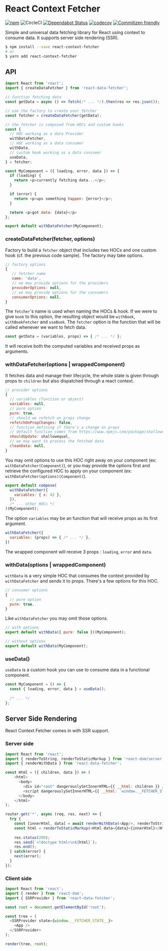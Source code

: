 # React Context Fetcher

[![npm](https://img.shields.io/npm/v/react-context-fetcher.svg)](https://www.npmjs.com/package/react-context-fetcher)
![CircleCI](https://img.shields.io/circleci/build/github/amille44420/react-fetcher)
[![Dependabot Status](https://api.dependabot.com/badges/status?host=github&repo=amille44420/react-fetcher)](https://dependabot.com)
[![codecov](https://codecov.io/gh/amille44420/react-fetcher/branch/master/graph/badge.svg)](https://codecov.io/gh/amille44420/react-fetcher)
[![Commitizen friendly](https://img.shields.io/badge/commitizen-friendly-brightgreen.svg)](http://commitizen.github.io/cz-cli/)

Simple and universal data fetching library for React using context to consume data.
It supports server side rendering (SSR).

```bash
$ npm install --save react-context-fetcher
# or
$ yarn add react-context-fetcher
```

## API

```js
import React from 'react';
import { createDataFetcher } from 'react-data-fetcher';

// function fetching data
const getData = async () => fetch(/* ... */).then(res => res.json());

// use the factory to create your fetcher
const fetcher = createDataFetcher(getData);

// the fetcher is composed from HOCs and custom hooks
const {
  // HOC working as a data Provider
  withDataFetcher,
  // HOC working as a data consumer
  withData,
  // custom hook working as a data consumer
  useData,
} = fetcher;

const MyComponent = ({ loading, error, data }) => {
  if (loading) {
    return <p>currently fetching data...</p>;
  }

  if (error) {
    return <p>ups something happen: {error}</p>;
  }

  return <p>got data: {data}</p>
};

export default withDataFetcher(MyComponent);
```

### createDataFetcher(fetcher, options)

Factory to build a `fetcher` object that includes two HOCs and one custom hook (cf. the previous code sample).
The factory may take options.

```js
// factory options
{
   // fetcher name
   name: 'data',
   // we may provide options for the providers
   providerOptions: null,
   // we may provide options for the consumers
   consumerOptions: null,
}
```

The `fetcher`'s name is used when naming the HOCs & hook. If we were to give `book` to this option, the resulting object would be `withBook`, `withBookFetcher` and `useBook`.
The `fetcher` option is the function that will be called whenever we want to fetch data. 

```js
const getData = (variables, props) => { /* ... */ };
```

It will receive both the computed variables and received props as arguments.

### withDataFetcher(options | wrappedComponent)

It fetches data and manage their lifecycle, the whole state is given through props to `children` but also dispatched through a react context.

```js
// provider options
{
  // variables (function or object)
  variables: null,
  // pure option
  pure: true,
  // should we refetch on props change
  refetchOnPropChanges: false,
  // function defining if there's a change on props
  // default function comes from https://www.npmjs.com/package/shallowequal
  shouldUpdate: shallowequal,
  // we may want to process the fetched data
  cleanData: null,
}
```

You may omit options to use this HOC right away on your component (ex: `withDataFetcher(Component)`), 
or you may provide the options first and retrieve the configured HOC to apply on your component (ex: `withDataFetcher(options)(Component)`).

```js
export default compose(
  withDataFetcher({
    variables: { x: 42 },
  }),
  /* ... other HOCs */
)(MyComponent);
```

The option `variables` may be an function that will receive props as its first argument.

```js
withDataFetcher({
  variables: (props) => { /* ... */ },
})
```


The wrapped component  will receive 3 props : `loading`, `error` and `data`.

### withData(options | wrappedComponent)

`withData` is a very simple HOC that consumes the context provided by `withDataFetcher` and sends it to props. There's a few options for this HOC.

```js
// consumer options
{
  // pure option
  pure: true,
}
```

Like `withDataFetcher` you may omit those options.

```js
// with options
export default withData({ pure: false })(MyComponent);

// without options
export default withData(MyComponent);
```

### useData()

`useData` is a custom hook you can use to consume data in a functional component.

```js
const MyComponent = () => {
  const { loading, error, data } = useData();
  
  /* ... */
};
```

## Server Side Rendering

React Context Fetcher comes in with SSR support.

### Server side

```js
import React from 'react';
import { renderToString, renderToStaticMarkup } from 'react-dom/server';
import { renderWithData } from 'react-data-fetcher';

const Html = ({ children, data }) => (
    <html>
      <body>
        <div id="root" dangerouslySetInnerHTML={{ __html: children }} />
        <script dangerouslySetInnerHTML={{ __html: `window.__FETCHER_STATE__=${JSON.stringify(data)};` }} />
      </body>
    </html>
);

router.get('*', async (req, res, next) => {
  try {
    const [innerHtml, data] = await renderWithData(<App/>, renderToString);
    const html = renderToStaticMarkup(<Html data={data}>{innerHtml}</Html>)
    
    res.status(200);
    res.send(`<!doctype html>\n${html}`);
    res.end();
  } catch(error) {
    next(error);
  }
});
```

### Client side

```js
import React from 'react';
import { render } from 'react-dom';
import { SSRProvider } from 'react-data-fetcher';

const root = document.getElementById('root');

const tree = (
  <SSRProvider state={window.__FETCHER_STATE__}>
    <App />
  </SSRProvider>
);

render(tree, root);
```